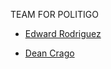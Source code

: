 TEAM FOR POLITIGO

* [Edward Rodriguez](https://github.com/er02869)

* [Dean Crago](https://github.com/OneZeroCode)
